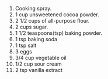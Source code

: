 1) Cooking spray.
2) 1 cup unsweetened cocoa powder.
3) 2 1/2 cups of all-purpose flour.
4) 2 cups sugar.
5) 1 1/2 teaspoons(tsp) baking powder.
6) 1 tsp baking soda
7) 1 tsp salt
8) 3 eggs
9) 3/4 cup vegetable oil
10) 1/2 cup sour cream
11) 2 tsp vanilla extract